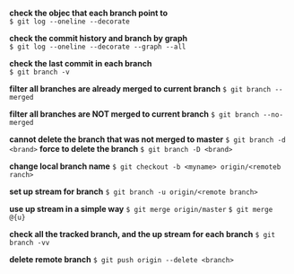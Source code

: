 **check the objec that each branch point to**  
`$ git log --oneline --decorate`

**check the commit history and branch by graph**  
`$ git log --oneline --decorate --graph --all`

**check the last commit in each branch**  
`$ git branch -v`  

**filter all branches are already merged to current branch**
`$ git branch --merged`


**filter all branches are NOT  merged to current branch**
`$ git branch --no-merged`

**cannot delete the branch that was not merged to master**
`$ git branch -d <brand>`
**force to delete the branch**
`$ git branch -D <brand>`


**change local branch name**
`$ git checkout -b <myname> origin/<remoteb ranch>`

**set up stream for branch**
`$ git branch -u origin/<remote branch>`

**use up stream in a simple way**
`$ git merge origin/master`
`$ git merge @{u}`

**check all the tracked branch, and the up stream for each branch**
`$ git branch -vv`

**delete remote branch**
`$ git push origin --delete <branch>`